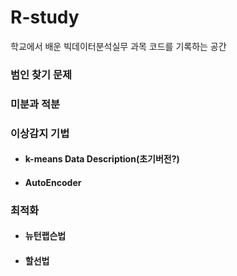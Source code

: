 # R-study
학교에서 배운 빅데이터분석실무 과목 코드를 기록하는 공간

### 범인 찾기 문제

### 미분과 적분

### 이상감지 기법
- #### k-means Data Description(초기버전?)
- #### AutoEncoder

### 최적화
- #### 뉴턴랩슨법
- #### 할선법
